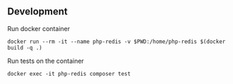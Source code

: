 ## Development

Run docker container
```shell
docker run --rm -it --name php-redis -v $PWD:/home/php-redis $(docker build -q .)
```

Run tests on the container
```shell
docker exec -it php-redis composer test
```
